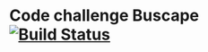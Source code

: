 # Code challenge Buscape [![Build Status](https://travis-ci.org/tavlima/code-challenge-dive-deep.svg?branch=master)](https://travis-ci.org/tavlima/code-challenge-dive-deep)
